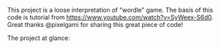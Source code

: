 This project is a loose interpretation of "wordle" game. 
The basis of this code is tutorial from https://www.youtube.com/watch?v=SyWeex-S6d0. Great thanks @pixelgami for sharing this great piece of code!

The project at glance:

